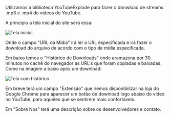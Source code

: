 Utilizamos a biblioteca YouTubeExplode para fazer o donwload de streams .mp3 e .mp4 de vídeos do YouTube.

A principio a tela inicial do site será essa: 

![Tela inicial](https://i.imgur.com/a/HzfaiA7.png)

Onde o campo "URL da Mídia" irá ler a URL especificada e irá fazer o download do arquivo de acordo com o tipo de mídia especificada.

Em baixo temos o "Histórico de Downloads" onde aramazena por 30 minutos no cachê do navegador as URL's que foram copiadas e baixadas. Como na imagem a baixo após um download:

![Tela com histórico](https://i.imgur.com/a/HzfaiA7.png)

Em breve terá um campo "Extensão" que iremos disponibilizar na loja do Google Chrome para aparecer um botão de download logo abaixo do vídeo no YouTube, para aqueles que se sentirem mais confortáveis.

Em "Sobre Nos" terá uma descrição sobre os desenvolvedores e contato.
